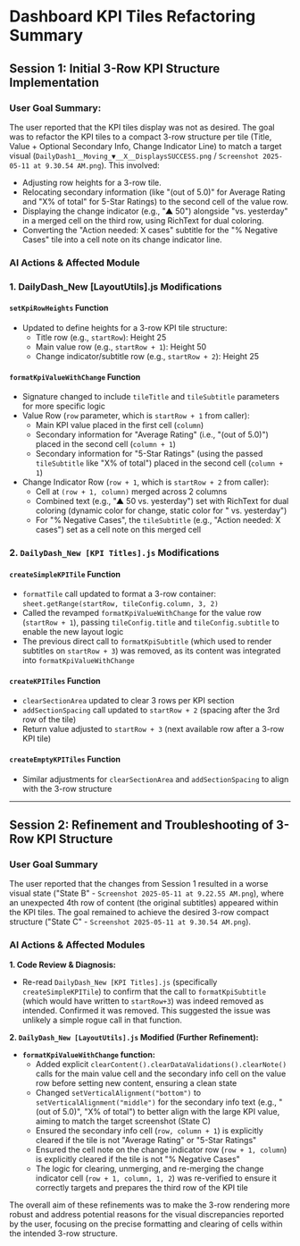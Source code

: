 # Dashboard KPI Tiles Refactoring Summary

## Session 1: Initial 3-Row KPI Structure Implementation

### User Goal Summary:

The user reported that the KPI tiles display was not as desired. The goal was to refactor the KPI tiles to a compact 3-row structure per tile (Title, Value + Optional Secondary Info, Change Indicator Line) to match a target visual (`DailyDash1__Moving_▼__X__DisplaysSUCCESS.png` / `Screenshot 2025-05-11 at 9.30.54 AM.png`). This involved:

* Adjusting row heights for a 3-row tile.
* Relocating secondary information (like "(out of 5.0)" for Average Rating and "X% of total" for 5-Star Ratings) to the second cell of the value row.
* Displaying the change indicator (e.g., "▲ 50") alongside "vs. yesterday" in a merged cell on the third row, using RichText for dual coloring.
* Converting the "Action needed: X cases" subtitle for the "% Negative Cases" tile into a cell note on its change indicator line.

### AI Actions & Affected Module

### 1. DailyDash_New [LayoutUtils].js Modifications

#### `setKpiRowHeights` Function

* Updated to define heights for a 3-row KPI tile structure:
  * Title row (e.g., `startRow`): Height 25
  * Main value row (e.g., `startRow + 1`): Height 50
  * Change indicator/subtitle row (e.g., `startRow + 2`): Height 25

#### `formatKpiValueWithChange` Function

* Signature changed to include `tileTitle` and `tileSubtitle` parameters for more specific logic
* Value Row (`row` parameter, which is `startRow + 1` from caller):
  * Main KPI value placed in the first cell (`column`)
  * Secondary information for "Average Rating" (i.e., "(out of 5.0)") placed in the second cell (`column + 1`)
  * Secondary information for "5-Star Ratings" (using the passed `tileSubtitle` like "X% of total") placed in the second cell (`column + 1`)
* Change Indicator Row (`row + 1`, which is `startRow + 2` from caller):
  * Cell at `(row + 1, column)` merged across 2 columns
  * Combined text (e.g., "▲ 50 vs. yesterday") set with RichText for dual coloring (dynamic color for change, static color for " vs. yesterday")
  * For "% Negative Cases", the `tileSubtitle` (e.g., "Action needed: X cases") set as a cell note on this merged cell

### 2. `DailyDash_New [KPI Titles].js` Modifications

#### `createSimpleKPITile` Function

* `formatTile` call updated to format a 3-row container: `sheet.getRange(startRow, tileConfig.column, 3, 2)`
* Called the revamped `formatKpiValueWithChange` for the value row (`startRow + 1`), passing `tileConfig.title` and `tileConfig.subtitle` to enable the new layout logic
* The previous direct call to `formatKpiSubtitle` (which used to render subtitles on `startRow + 3`) was removed, as its content was integrated into `formatKpiValueWithChange`

#### `createKPITiles` Function

* `clearSectionArea` updated to clear 3 rows per KPI section
* `addSectionSpacing` call updated to `startRow + 2` (spacing after the 3rd row of the tile)
* Return value adjusted to `startRow + 3` (next available row after a 3-row KPI tile)

#### `createEmptyKPITiles` Function

* Similar adjustments for `clearSectionArea` and `addSectionSpacing` to align with the 3-row structure

---

## Session 2: Refinement and Troubleshooting of 3-Row KPI Structure

### User Goal Summary

The user reported that the changes from Session 1 resulted in a worse visual state ("State B" - `Screenshot 2025-05-11 at 9.22.55 AM.png`), where an unexpected 4th row of content (the original subtitles) appeared within the KPI tiles. The goal remained to achieve the desired 3-row compact structure ("State C" - `Screenshot 2025-05-11 at 9.30.54 AM.png`).

### AI Actions & Affected Modules

**1. Code Review & Diagnosis:**

* Re-read `DailyDash_New [KPI Titles].js` (specifically `createSimpleKPITile`) to confirm that the call to `formatKpiSubtitle` (which would have written to `startRow+3`) was indeed removed as intended. Confirmed it was removed. This suggested the issue was unlikely a simple rogue call in that function.

**2. `DailyDash_New [LayoutUtils].js` Modified (Further Refinement):**

* **`formatKpiValueWithChange` function:**
  * Added explicit `clearContent().clearDataValidations().clearNote()` calls for the main value cell and the secondary info cell on the value row before setting new content, ensuring a clean state
  * Changed `setVerticalAlignment("bottom")` to `setVerticalAlignment("middle")` for the secondary info text (e.g., "(out of 5.0)", "X% of total") to better align with the large KPI value, aiming to match the target screenshot (State C)
  * Ensured the secondary info cell (`row, column + 1`) is explicitly cleared if the tile is not "Average Rating" or "5-Star Ratings"
  * Ensured the cell note on the change indicator row (`row + 1, column`) is explicitly cleared if the tile is not "% Negative Cases"
  * The logic for clearing, unmerging, and re-merging the change indicator cell (`row + 1, column, 1, 2`) was re-verified to ensure it correctly targets and prepares the third row of the KPI tile

The overall aim of these refinements was to make the 3-row rendering more robust and address potential reasons for the visual discrepancies reported by the user, focusing on the precise formatting and clearing of cells within the intended 3-row structure.
